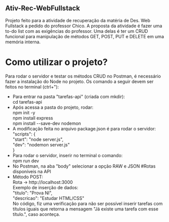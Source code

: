 ## Ativ-Rec-WebFullstack
Projeto feito para a atividade de recuperação da matéria de Des. Web Fullstack a pedido do professor Chico.
A proposta da atividade é fazer uma to-do list com as exigências do professor. Uma delas é ter um CRUD funcional para manipulação de métodos GET, POST, PUT e DELETE em uma memória interna.
# Como utilizar o projeto?
Para rodar o servidor e testar os métodos CRUD  no Postman, é necessário fazer a instalação do Node no projeto. Os comando a seguir devem ser feitos no terminal (ctrl+"):
- Para entrar na pasta "tarefas-api" (criada com mkdir):<br> cd tarefas-api
- Após acessa a pasta do projeto, rodar:<br>
  npm init -y<br>
  npm install express<br>
  npm install --save-dev nodemon<br>
- A modificação feita no arquivo package.json é para rodar o servidor:<br>
  "scripts": {<br>
  "start": "node server.js",<br>
  "dev": "nodemon server.js"<br>
   }
- Para rodar o servidor, inserir no terminal o comando:<br>
  npm run dev<br>
- No Postman, na aba "body" selecionar a opção RAW e JSON
#Rotas disponíveis na API
- Método POST:<br>
  Rota -> http://localhost:3000<br>
  Exemplo de inserção de dados:<br>
  "titulo": "Prova NI",<br>
  "descricao": "Estudar HTML/CSS"<br>
  No código, fiz uma verificação para não ser possível inserir tarefas com títulos iguais que retorna a mensagem "Já existe uma tarefa com esse título.", caso aconteça.
  
